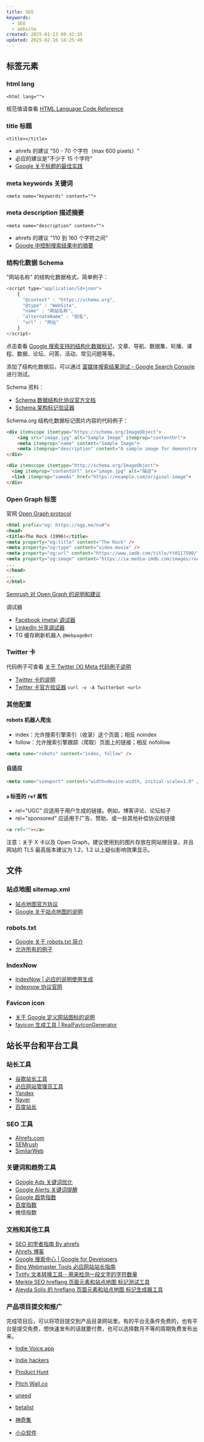 ```yaml
---
title: SEO
keywords:
  - SEO
  - website
created: 2025-01-13 09:42:35
updated: 2025-02-16 18:25:49
---
```


## 标签元素

### html lang

`<html lang="">`

规范值请查看 [HTML Language Code Reference](https://www.w3schools.com/tags/ref_language_codes.asp)

### title 标题

`<title></title>`

- ahrefs 的建议 "50 - 70 个字符（max 600 pixels）"
- 必应的建议是"不少于 15 个字符"
- [Google 关于标题的最佳实践](https://developers.google.com/search/docs/appearance/title-link)

### meta keywords 关键词

`<meta name="keywords" content="">`

### meta description 描述摘要

`<meta name="description" content="">`

- ahrefs 的建议 "110 到 160 个字符之间"
- [Google 中控制搜索结果中的摘要](https://developers.google.com/search/docs/appearance/snippet)

### 结构化数据 Schema

"网站名称" 的结构化数据格式，简单例子：

```javascript
<script type="application/ld+json">
    {
      "@context" : "https://schema.org",
      "@type" : "WebSite",
      "name" : "网站名称",
      "alternateName" : "别名",
      "url" : "网址"
    }
</script>
```

点击查看 [Google 搜索支持的结构化数据标记](https://developers.google.com/search/docs/appearance/structured-data/search-gallery)，文章、导航、数据集、轮播、课程、数据、论坛、问答、活动、常见问题等等。

添加了结构化数据后，可以通过 [富媒体搜索结果测试 - Google Search Console](https://search.google.com/test/rich-results) 进行测试。

Schema 资料：

- [Schema 数据结构化协议官方文档](https://schema.org/)
- [Schema 架构标记验证器](https://validator.schema.org)

Schema.org 结构化数据标记图片内容的代码例子：

```html
<div itemscope itemtype="https://schema.org/ImageObject">
    <img src="image.jpg" alt="Sample Image" itemprop="contentUrl">
    <meta itemprop="name" content="Sample Image">
    <meta itemprop="description" content="A sample image for demonstration purposes.">
</div>

<div itemscope itemtype="http://schema.org/ImageObject">
  <img itemprop="contentUrl" src="image.jpg" alt="描述">
  <link itemprop="sameAs" href="https://example.com/original-image">
</div>
```

### Open Graph 标签

官网 [Open Graph protocol](https://ogp.me/)

```html
<html prefix="og: https://ogp.me/ns#">
<head>
<title>The Rock (1996)</title>
<meta property="og:title" content="The Rock" />
<meta property="og:type" content="video.movie" />
<meta property="og:url" content="https://www.imdb.com/title/tt0117500/" />
<meta property="og:image" content="https://ia.media-imdb.com/images/rock.jpg" />
...
</head>
...
</html>
```

[Semrush 对 Open Graph 的说明和建议](https://www.semrush.com/blog/open-graph/)

调试器

- [Facebook (meta) 调试器](https://developers.facebook.com/tools/debug/)
- [LinkedIn 分享调试器](https://www.linkedin.com/post-inspector/inspect/)
- TG 缓存刷新机器人 `@WebpageBot`

### Twitter 卡

代码例子可查看 [关于 Twitter (X) Meta 代码例子说明](https://chrisding.xyz/posts/about-twitter-x-cards)

- [Twitter 卡的说明](https://developer.x.com/en/docs/twitter-for-websites/cards/overview/abouts-cards)
- [Twitter 卡官方验证器](https://cards-dev.x.com/validator) `curl -v -A Twitterbot <url>`

### 其他配置

#### robots 机器人爬虫

- index：允许搜索引擎索引（收录）这个页面；相反 noindex
- follow：允许搜索引擎跟踪（爬取）页面上的链接；相反 nofollow

```html
<meta name="robots" content="index, follow" />
```

#### 自适应

```html
<meta name="viewport" content="width=device-width, initial-scale=1.0" />
```

#### `a` 标签的 `ref` 属性

- rel="UGC" 应适用于用户生成的链接。例如，博客评论、论坛帖子
- rel="sponsored" 应适用于广告、赞助、或一些其他补偿协议的链接

```html
<a ref=""></a>
```

注意：关于 X 卡以及 Open Graph，建议使用到的图片存放在网站根目录，并且网站的 TLS 最高版本建议为 1.2，1.2 以上疑似影响效果显示。

## 文件

### 站点地图 sitemap.xml

- [站点地图官方协议](https://www.sitemaps.org/)
- [Google 关于站点地图的说明](https://developers.google.com/search/docs/crawling-indexing/sitemaps/overview)

### robots.txt

- [Google 关于 robots.txt 简介](https://developers.google.com/search/docs/crawling-indexing/robots/intro)
- [允许所有的例子](https://github.com/chris1ding1/config-hub/blob/main/robots.txt)

### IndexNow

- [IndexNow | 必应的说明使用生成](https://www.bing.com/indexnow/getstarted)
- [indexnow 协议官网](https://www.indexnow.org/)

### Favicon icon

- [关于 Google 定义网站图标的说明](https://developers.google.com/search/docs/appearance/favicon-in-search)
- [favicon 生成工具 | RealFavIconGenerator](https://realfavicongenerator.net/)

## 站长平台和平台工具

### 站长工具

- [谷歌站长工具](https://search.google.com/search-console)
- [必应网站管理员工具](https://www.bing.com/webmasters)
- [Yandex](https://webmaster.yandex.com/welcome/)
- [Naver](https://searchadvisor.naver.com/)
- [百度站长](https://ziyuan.baidu.com/site/index)

### SEO 工具

- [Ahrefs.com](https://ahrefs.com)
- [SEMrush](https://www.semrush.com/)
- [SimilarWeb](https://www.similarweb.com/)

### 关键词和趋势工具

- [Google Ads 关键词优化](https://ads.google.com/intl/en_us/home/tools/keyword-planner/)
- [Google Alerts 关键词提醒](https://www.google.com/alerts)
- [Google 趋势指数](https://trends.google.com/trends/)
- [百度指数](https://index.baidu.com/)
- 微信指数

### 文档和其他工具

- [SEO 初学者指南 By ahrefs](https://ahrefs.com/zh/seo)
- [Ahrefs 博客](https://ahrefs.com/blog/zh/)
- [Google 搜索中心 | Google for Developers](https://developers.google.com/search/docs)
- [Bing Webmaster Tools 必应网站站长指南](https://www.bing.com/webmasters/help/webmaster-guidelines-30fba23a)
- [Txtify 文本转换工具 - 用来检测一段文字的字符数量](https://txtify.app/)
- [Merkle SEO hreflang 页面元素和站点地图 标记测试工具](https://technicalseo.com/seo-tools/hreflang/)
- [Aleyda Solis 的 hreflang 页面元素和站点地图 标记生成器工具](https://www.aleydasolis.com/english/international-seo-tools/hreflang-tags-generator/)

### 产品项目提交和推广

完成项目后，可以将项目提交到产品目录网站里。有的平台无条件免费的，也有平台是提交免费，想快速发布的话就要付费，也可以选择数月不等的周期免费发布出来。

- [Indie Voice.app](https://indievoice.app/)
- [Indie hackers](https://www.indiehackers.com/)
- [Product Hunt](https://www.producthunt.com/)
- [Pitch Wall.co](https://pitchwall.co/)
- [uneed](https://www.uneed.best/)
- [betalist](https://betalist.com/)

- [神奇集](https://hao.logosc.cn/)
- [小众软件](https://meta.appinn.net/)
